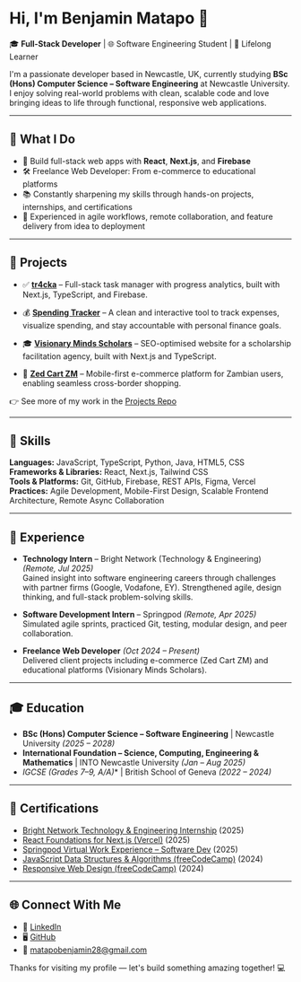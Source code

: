 # Hi, I'm Benjamin Matapo 👋

🎓 **Full-Stack Developer** | 🌐 Software Engineering Student | 🚀 Lifelong Learner  

I'm a passionate developer based in Newcastle, UK, currently studying **BSc (Hons) Computer Science – Software Engineering** at Newcastle University. I enjoy solving real-world problems with clean, scalable code and love bringing ideas to life through functional, responsive web applications.

---

## 🌟 What I Do

- 🔧 Build full-stack web apps with **React**, **Next.js**, and **Firebase**
- 🛠 Freelance Web Developer: From e-commerce to educational platforms
- 📚 Constantly sharpening my skills through hands-on projects, internships, and certifications
- 🤝 Experienced in agile workflows, remote collaboration, and feature delivery from idea to deployment

---

## 🧪 Projects

- ✅ **[tr4cka](https://tr4cker-app.vercel.app/)** – Full-stack task manager with progress analytics, built with Next.js, TypeScript, and Firebase.  

- 💰 **[Spending Tracker](https://spending-tracker-brown.vercel.app/)** – A clean and interactive tool to track expenses, visualize spending, and stay accountable with personal finance goals.  

- 🎓 **[Visionary Minds Scholars](https://visionary-minds.vercel.app/)** – SEO-optimised website for a scholarship facilitation agency, built with Next.js and TypeScript.  

- 🛒 **[Zed Cart ZM](https://zedcartzm.myshopify.com/)** – Mobile-first e-commerce platform for Zambian users, enabling seamless cross-border shopping.  

👉 See more of my work in the [Projects Repo](https://github.com/benjamin-matapo/projects)

---

## 🧠 Skills

**Languages:** JavaScript, TypeScript, Python, Java, HTML5, CSS  
**Frameworks & Libraries:** React, Next.js, Tailwind CSS  
**Tools & Platforms:** Git, GitHub, Firebase, REST APIs, Figma, Vercel  
**Practices:** Agile Development, Mobile-First Design, Scalable Frontend Architecture, Remote Async Collaboration  

---

## 💼 Experience

- **Technology Intern** – Bright Network (Technology & Engineering) *(Remote, Jul 2025)*  
  Gained insight into software engineering careers through challenges with partner firms (Google, Vodafone, EY). Strengthened agile, design thinking, and full-stack problem-solving skills.  

- **Software Development Intern** – Springpod *(Remote, Apr 2025)*  
  Simulated agile sprints, practiced Git, testing, modular design, and peer collaboration.  

- **Freelance Web Developer** *(Oct 2024 – Present)*  
  Delivered client projects including e-commerce (Zed Cart ZM) and educational platforms (Visionary Minds Scholars).  

---

## 🎓 Education

- **BSc (Hons) Computer Science – Software Engineering** | Newcastle University *(2025 – 2028)*  
- **International Foundation – Science, Computing, Engineering & Mathematics** | INTO Newcastle University *(Jan – Aug 2025)*  
- **IGCSE (Grades 7–9, A*/A)** | British School of Geneva *(2022 – 2024)*  

---

## 📜 Certifications

- [Bright Network Technology & Engineering Internship](https://www.brightnetwork.co.uk/certificates/ieuk-2025-technology-engineeri_q7hgzsfmyiekyd/) (2025)  
- [React Foundations for Next.js (Vercel)](https://nextjs.org/learn/certificate?course=react-foundations&user=63339&certId=react-foundations-63339-1748285899097) (2025)  
- [Springpod Virtual Work Experience – Software Dev](https://experience.springpod.co.uk/certificates/q5werhxa9d) (2025)  
- [JavaScript Data Structures & Algorithms (freeCodeCamp)](https://freecodecamp.org/certification/b_enji/javascript-algorithms-and-data-structures-v8) (2024)  
- [Responsive Web Design (freeCodeCamp)](https://www.freecodecamp.org/certification/b_enji/responsive-web-design) (2024)  

---

## 🌐 Connect With Me

- 🔗 [LinkedIn](https://linkedin.com/in/benjamin-matapo)  
- 🖥️ [GitHub](https://github.com/benjamin-matapo)  
- 📧 matapobenjamin28@gmail.com  

Thanks for visiting my profile — let's build something amazing together! 💻
